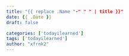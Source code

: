 ```yaml
---
title: "{{ replace .Name "-" " " | title }}"
date: {{ .Date }}
draft: false

categories: ['todayilearned']
tags: ['todayilearned']
author: "xfrnk2"
---
```

